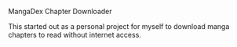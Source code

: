 MangaDex Chapter Downloader

This started out as a personal project for myself to download manga chapters to read without internet access. 
